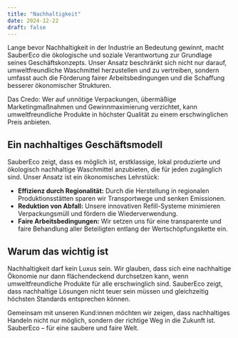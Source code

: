 ```yaml
---
title: "Nachhaltigkeit"
date: 2024-12-22
draft: false
---
```




Lange bevor Nachhaltigkeit in der Industrie an Bedeutung gewinnt, macht SauberEco die ökologische und soziale Verantwortung zur Grundlage seines Geschäftskonzepts. Unser Ansatz beschränkt sich nicht nur darauf, umweltfreundliche Waschmittel herzustellen und zu vertreiben, sondern umfasst auch die Förderung fairer Arbeitsbedingungen und die Schaffung besserer ökonomischer Strukturen.

Das Credo: Wer auf unnötige Verpackungen, übermäßige Marketingmaßnahmen und Gewinnmaximierung verzichtet, kann umweltfreundliche Produkte in höchster Qualität zu einem erschwinglichen Preis anbieten.

## Ein nachhaltiges Geschäftsmodell

SauberEco zeigt, dass es möglich ist, erstklassige, lokal produzierte und ökologisch nachhaltige Waschmittel anzubieten, die für jeden zugänglich sind. Unser Ansatz ist ein ökonomisches Lehrstück:

- **Effizienz durch Regionalität:** Durch die Herstellung in regionalen Produktionsstätten sparen wir Transportwege und senken Emissionen.
- **Reduktion von Abfall:** Unsere innovativen Refill-Systeme minimieren Verpackungsmüll und fördern die Wiederverwendung.
- **Faire Arbeitsbedingungen:** Wir setzen uns für eine transparente und faire Behandlung aller Beteiligten entlang der Wertschöpfungskette ein.

## Warum das wichtig ist

Nachhaltigkeit darf kein Luxus sein. Wir glauben, dass sich eine nachhaltige Ökonomie nur dann flächendeckend durchsetzen kann, wenn umweltfreundliche Produkte für alle erschwinglich sind. SauberEco zeigt, dass nachhaltige Lösungen nicht teuer sein müssen und gleichzeitig höchsten Standards entsprechen können.

Gemeinsam mit unseren Kund:innen möchten wir zeigen, dass nachhaltiges Handeln nicht nur möglich, sondern der richtige Weg in die Zukunft ist. SauberEco – für eine saubere und faire Welt.
